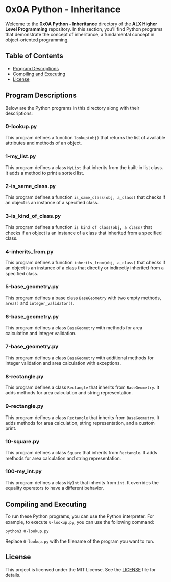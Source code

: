 # 0x0A Python - Inheritance

Welcome to the **0x0A Python - Inheritance** directory of the **ALX Higher Level Programming** repository. In this section, you'll find Python programs that demonstrate the concept of inheritance, a fundamental concept in object-oriented programming.

## Table of Contents

- [Program Descriptions](#program-descriptions)
- [Compiling and Executing](#compiling-and-executing)
- [License](#license)

## Program Descriptions

Below are the Python programs in this directory along with their descriptions:

### 0-lookup.py

This program defines a function `lookup(obj)` that returns the list of available attributes and methods of an object.

### 1-my_list.py

This program defines a class `MyList` that inherits from the built-in list class. It adds a method to print a sorted list.

### 2-is_same_class.py

This program defines a function `is_same_class(obj, a_class)` that checks if an object is an instance of a specified class.

### 3-is_kind_of_class.py

This program defines a function `is_kind_of_class(obj, a_class)` that checks if an object is an instance of a class that inherited from a specified class.

### 4-inherits_from.py

This program defines a function `inherits_from(obj, a_class)` that checks if an object is an instance of a class that directly or indirectly inherited from a specified class.

### 5-base_geometry.py

This program defines a base class `BaseGeometry` with two empty methods, `area()` and `integer_validator()`.

### 6-base_geometry.py

This program defines a class `BaseGeometry` with methods for area calculation and integer validation.

### 7-base_geometry.py

This program defines a class `BaseGeometry` with additional methods for integer validation and area calculation with exceptions.

### 8-rectangle.py

This program defines a class `Rectangle` that inherits from `BaseGeometry`. It adds methods for area calculation and string representation.

### 9-rectangle.py

This program defines a class `Rectangle` that inherits from `BaseGeometry`. It adds methods for area calculation, string representation, and a custom print.

### 10-square.py

This program defines a class `Square` that inherits from `Rectangle`. It adds methods for area calculation and string representation.

### 100-my_int.py

This program defines a class `MyInt` that inherits from `int`. It overrides the equality operators to have a different behavior.

## Compiling and Executing

To run these Python programs, you can use the Python interpreter. For example, to execute `0-lookup.py`, you can use the following command:

```bash
python3 0-lookup.py
```

Replace `0-lookup.py` with the filename of the program you want to run.

## License

This project is licensed under the MIT License. See the [LICENSE](LICENSE) file for details.
